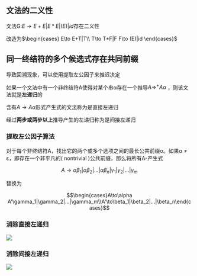 ## 文法的二义性

文法G:$E\to E+E|E*E|(E)|id$存在二义性

改造为$\begin{cases}
    E\to E+T|T\\
    T\to T*F|F
    F\to (E)|id
\end{cases}$

## 同一终结符的多个候选式存在共同前缀

导致回溯现象，可以使用提取左公因子来推迟决定

如果一个文法中有一个非终结符A使得对某个串α存在一个推导$A\Rightarrow^+Aα$ ，则该文法就是**左递归**的

含有$A→Aα$形式产生式的文法称为是直接左递归

经过**两步或两步以上**推导产生的左递归称为是间接左递归

### 提取左公因子算法

对于每个非终结符A，找出它的两个或多个选项之间的最长公共前缀α。如果α ≠ ε，即存在一个非平凡的( nontrivial )公共前缀，那么将所有A-产生式

$$A\to \alpha \beta_1|\alpha\beta_2|...|\alpha\beta_n|\gamma_1|\gamma_2|...|\gamma_m$$

替换为

$$\begin{cases}A\to\alpha A'\gamma_1|\gamma_2|...|\gamma_m\\A'\to\beta_1|\beta_2|...|\beta_n\end{cases}$$

### 消除直接左递归

![](https://github.com/dinorextim/dinorextim.github.io/blob/main/docs/images/compile2-1.png?raw=true)

### 消除间接左递归

![](https://github.com/dinorextim/dinorextim.github.io/blob/main/docs/images/compile2-2.png?raw=true)